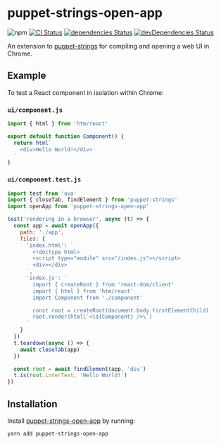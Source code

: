 # puppet-strings-open-app
![npm](https://img.shields.io/npm/v/puppet-strings-open-app.svg)
[![CI Status](https://github.com/vinsonchuong/puppet-strings-open-app/workflows/CI/badge.svg)](https://github.com/vinsonchuong/create-npm/actions?query=workflow%3ACI)
[![dependencies Status](https://david-dm.org/vinsonchuong/puppet-strings-open-app/status.svg)](https://david-dm.org/vinsonchuong/puppet-strings-open-app)
[![devDependencies Status](https://david-dm.org/vinsonchuong/puppet-strings-open-app/dev-status.svg)](https://david-dm.org/vinsonchuong/puppet-strings-open-app?type=dev)

An extension to [puppet-strings](https://github.com/vinsonchuong/puppet-strings)
for compiling and opening a web UI in Chrome.

## Example
To test a React component in isolation within Chrome:

### `ui/component.js`
```javascript
import { html } from 'htm/react'

export default function Component() {
  return html`
    <div>Hello World!</div>
  `
}
```

### `ui/component.test.js`
```javascript
import test from 'ava'
import { closeTab, findElement } from 'puppet-strings'
import openApp from 'puppet-strings-open-app'

test('rendering in a browser', async (t) => {
  const app = await openApp({
    path: './app',
    files: {
      'index.html': `
        <!doctype html>
        <script type="module" src="/index.js"></script>
        <div></div>
      `,
      'index.js': `
        import { createRoot } from 'react-dom/client'
        import { html } from 'htm/react'
        import Component from './component'

        const root = createRoot(document.body.firstElementChild)
        root.render(html\`<\${Component} />\`)
      `
    }
  })
  t.teardown(async () => {
    await closeTab(app)
  })

  const root = await findElement(app, 'div')
  t.is(root.innerText, 'Hello World!')
})
```


## Installation
Install [puppet-strings-open-app](https://yarnpkg.com/en/package/puppet-strings-open-app)
by running:

```sh
yarn add puppet-strings-open-app
```
